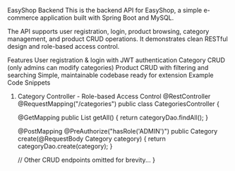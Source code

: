 EasyShop Backend
This is the backend API for EasyShop, a simple e-commerce application built with Spring Boot and MySQL.

The API supports user registration, login, product browsing, category management, and product CRUD operations. It demonstrates clean RESTful design and role-based access control.

Features
User registration & login with JWT authentication
Category CRUD (only admins can modify categories)
Product CRUD with filtering and searching
Simple, maintainable codebase ready for extension
Example Code Snippets
1. Category Controller - Role-based Access Control
@RestController
@RequestMapping("/categories")
public class CategoriesController {

    @GetMapping
    public List<Category> getAll() {
        return categoryDao.findAll();
    }

    @PostMapping
    @PreAuthorize("hasRole('ADMIN')")
    public Category create(@RequestBody Category category) {
        return categoryDao.create(category);
    }

    // Other CRUD endpoints omitted for brevity...
}

